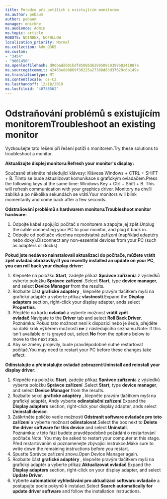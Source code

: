```yaml
---
title: Poradce při potížích s existujícím monitorem
ms.author: pebaum
author: pebaum
manager: mnirkhe
ms.audience: Admin
ms.topic: article
ROBOTS: NOINDEX, NOFOLLOW
localization_priority: Normal
ms.collection: Adm_O365
ms.custom:
- "3454"
- "9001450"
ms.openlocfilehash: d90baddd01bdf8508bd6289509c8399b8241887a
ms.sourcegitcommit: 42463e8d8869f36225a27388d83d37629c6b149e
ms.translationtype: MT
ms.contentlocale: cs-CZ
ms.lasthandoff: 12/18/2019
ms.locfileid: "40738562"
---
```

# <a name="troubleshoot-an-existing-monitor"></a><span data-ttu-id="4d675-102">Odstraňování problémů s existujícím monitorem</span><span class="sxs-lookup"><span data-stu-id="4d675-102">Troubleshoot an existing monitor</span></span>

<span data-ttu-id="4d675-103">Vyzkoušejte tato řešení při řešení potíží s monitorem.</span><span class="sxs-lookup"><span data-stu-id="4d675-103">Try these solutions to troubleshoot a monitor.</span></span> 

<span data-ttu-id="4d675-104">**Aktualizujte displej monitoru:**</span><span class="sxs-lookup"><span data-stu-id="4d675-104">**Refresh your monitor's display:**</span></span>

<span data-ttu-id="4d675-105">Současně stiskněte následující klávesy: Klávesa Windows + CTRL + SHIFT + B. Tímto se bude aktualizovat komunikace s grafickým ovladačem.</span><span class="sxs-lookup"><span data-stu-id="4d675-105">Press the following keys at the same time: Windows Key  + Ctrl + Shift + B. This will refresh communication with your graphics driver.</span></span> <span data-ttu-id="4d675-106">Monitory na chvíli zabliká a po několika sekundách se vrátí.</span><span class="sxs-lookup"><span data-stu-id="4d675-106">Your monitors will blink momentarily and come back after a few seconds.</span></span>

<span data-ttu-id="4d675-107">**Odstraňování problémů s hardwarem monitoru:**</span><span class="sxs-lookup"><span data-stu-id="4d675-107">**Troubleshoot monitor hardware:**</span></span>

1. <span data-ttu-id="4d675-108">Odpojte kabel spojující počítač s monitorem a zapojte jej zpět.</span><span class="sxs-lookup"><span data-stu-id="4d675-108">Unplug the cable connecting your PC to your monitor, and plug it back in.</span></span>
2. <span data-ttu-id="4d675-109">Odpojte od počítače všechna nepodstatná zařízení (například adaptéry nebo doky).</span><span class="sxs-lookup"><span data-stu-id="4d675-109">Disconnect any non-essential devices from your PC (such as adapters or docks).</span></span>

<span data-ttu-id="4d675-110">**Pokud jste nedávno nainstalovali aktualizaci do počítače, můžete vrátit zpět ovladač obrazovky:**</span><span class="sxs-lookup"><span data-stu-id="4d675-110">**If you recently installed an update on your PC, you can roll back your display driver:**</span></span>

1. <span data-ttu-id="4d675-111">Klepněte na položku **Start**, zadejte příkaz **Správce zařízení**a z výsledků vyberte položku **Správce zařízení** .</span><span class="sxs-lookup"><span data-stu-id="4d675-111">Select **Start**, type **device manager**, and select **Device Manager** from the results.</span></span>
2. <span data-ttu-id="4d675-112">Rozbalte část **grafické adaptéry** , klepněte pravým tlačítkem myši na grafický adaptér a vyberte příkaz **vlastnosti**.</span><span class="sxs-lookup"><span data-stu-id="4d675-112">Expand the **Display adapters** section, right-click your display adapter, ands select **Properties**.</span></span>
3. <span data-ttu-id="4d675-113">Přejděte na kartu **ovladač** a vyberte možnost **vrátit zpět ovladač**.</span><span class="sxs-lookup"><span data-stu-id="4d675-113">Navigate to the **Driver** tab and select **Roll Back Driver**.</span></span> <br>
<span data-ttu-id="4d675-114">Poznámka: Pokud tato možnost není k dispozici nebo je šedá, přejděte na další krok výběrem možnosti **ne** z následujícího seznamu.</span><span class="sxs-lookup"><span data-stu-id="4d675-114">Note: If this isn't available or is grayed out, select **No** from the options below to move to the next step.</span></span>
4. <span data-ttu-id="4d675-115">Aby se změny projevily, bude pravděpodobně nutné restartovat počítač.</span><span class="sxs-lookup"><span data-stu-id="4d675-115">You may need to restart your PC before these changes take effect.</span></span>

<span data-ttu-id="4d675-116">**Odinstalujte a přeinstalujte ovladač zobrazení:**</span><span class="sxs-lookup"><span data-stu-id="4d675-116">**Uninstall and reinstall your display driver:**</span></span>

1. <span data-ttu-id="4d675-117">Klepněte na položku **Start**, zadejte příkaz **Správce zařízení**a z výsledků vyberte položku **Správce zařízení** .</span><span class="sxs-lookup"><span data-stu-id="4d675-117">Select **Start**, type **device manager**, and select **Device Manager** from the results.</span></span>
2. <span data-ttu-id="4d675-118">Rozbalte sekci **grafické adaptéry** , klepněte pravým tlačítkem myši na grafický adaptér, Andy vyberte **odinstalační zařízení**.</span><span class="sxs-lookup"><span data-stu-id="4d675-118">Expand the **Display adapters** section, right-click your display adapter, ands select **Uninstall device**.</span></span> 
3. <span data-ttu-id="4d675-119">Zaškrtněte políčko vedle možnosti **Odstranit software ovladače pro toto zařízení** a vyberte možnost **odinstalovat**.</span><span class="sxs-lookup"><span data-stu-id="4d675-119">Select the box next to **Delete the driver software for this device** and select **Uninstall**.</span></span><br>
<span data-ttu-id="4d675-120">Poznámka: v této fázi budete pravděpodobně požádáni o restartování počítače.</span><span class="sxs-lookup"><span data-stu-id="4d675-120">Note: You may be asked to restart your computer at this stage.</span></span> <span data-ttu-id="4d675-121">Před restartováním si poznamenejte zbývající instrukce.</span><span class="sxs-lookup"><span data-stu-id="4d675-121">Make sure to write down the remaining instructions before you restart.</span></span>
4. <span data-ttu-id="4d675-122">Spusťte Správce zařízení znovu.</span><span class="sxs-lookup"><span data-stu-id="4d675-122">Open Device Manager again.</span></span>
5. <span data-ttu-id="4d675-123">Rozbalte část **grafické adaptéry** , klepněte pravým tlačítkem myši na grafický adaptér a vyberte příkaz **Aktualizovat ovladač**.</span><span class="sxs-lookup"><span data-stu-id="4d675-123">Expand the **Display adapters** section, right-click on your display adapter, and select **Update Driver**.</span></span>
6. <span data-ttu-id="4d675-124">Vyberte **automatické vyhledávání pro aktualizaci softwaru ovladače** a postupujte podle pokynů k instalaci.</span><span class="sxs-lookup"><span data-stu-id="4d675-124">Select **Search automatically for update driver software** and follow the installation instructions.</span></span>